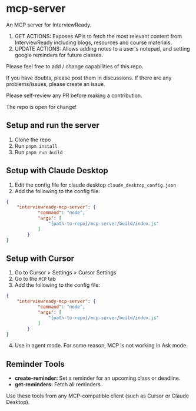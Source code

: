 # mcp-server
An MCP server for InterviewReady.

1. GET ACTIONS: Exposes APIs to fetch the most relevant content from InterviewReady including blogs, resources and course materials.
2. UPDATE ACTIONS: Allows adding notes to a user's notepad, and setting google reminders for future classes. 

Please feel free to add / change capabilities of this repo. 

If you have doubts, please post them in discussions. If there are any problems/issues, please create an issue.

Please self-review any PR before making a contribution.

The repo is open for change!


## Setup and run the server

1. Clone the repo
2. Run `pnpm install`
3. Run `pnpm run build`

## Setup with Claude Desktop

1. Edit the config file for claude desktop `claude_desktop_config.json`
2. Add the following to the config file:

```json
{
    "interviewready-mcp-server": {
            "command": "node",
            "args": [
                "{path-to-repo}/mcp-server/build/index.js"
            ]
        }
} 
```


## Setup with Cursor

1. Go to Cursor > Settings > Cursor Settings
2. Go to the `MCP` tab
3. Add the following to the config file:

```json
{
    "interviewready-mcp-server": {
            "command": "node",
            "args": [
                "{path-to-repo}/mcp-server/build/index.js"
            ]
        }
} 
```
4. Use in agent mode. For some reason, MCP is not working in Ask mode.

## Reminder Tools

- **create-reminder:** Set a reminder for an upcoming class or deadline.
- **get-reminders:** Fetch all reminders.

Use these tools from any MCP-compatible client (such as Cursor or Claude Desktop).
